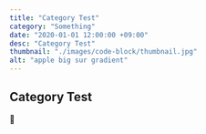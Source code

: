 ```yaml
---
title: "Category Test"
category: "Something"
date: "2020-01-01 12:00:00 +09:00"
desc: "Category Test"
thumbnail: "./images/code-block/thumbnail.jpg"
alt: "apple big sur gradient"
---
```


## Category Test

🍎
